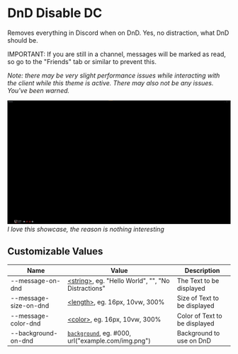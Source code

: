 # DnD Disable DC
Removes everything in Discord when on DnD.
Yes, no distraction, what DnD should be.

IMPORTANT: If you are still in a channel, messages will be marked as read, so go to the "Friends" tab or similar to prevent this.

*Note: there may be very slight performance issues while interacting with the client while this theme is active. There may also not be any issues. You've been warned.*

![Showcase](./showcase.png) *I love this showcase, the reason is nothing interesting*

## Customizable Values
Name | Value | Description
-|-|-
--message-on-dnd | [\<string\>](https://developer.mozilla.org/en-US/docs/Web/CSS/string), eg. "Hello World", "", "No Distractions" | The Text to be displayed
--message-size-on-dnd | [\<length\>](https://developer.mozilla.org/en-US/docs/Web/CSS/string), eg. 16px, 10vw, 300% | Size of Text to be displayed
--message-color-dnd | [\<color\>](https://developer.mozilla.org/en-US/docs/Web/CSS/color_value), eg. 16px, 10vw, 300% | Color of Text to be displayed
--background-on-dnd | [`background`](https://developer.mozilla.org/en-US/docs/Web/CSS/background), eg. #000, url("example.com/img.png") | Background to use on DnD
